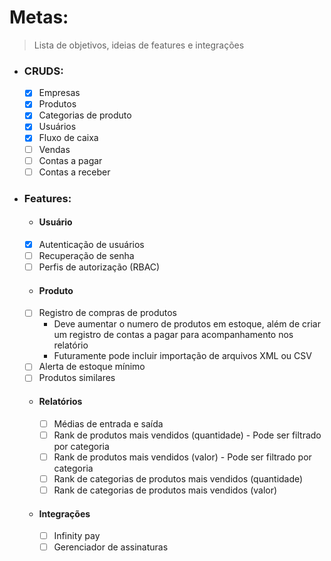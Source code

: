 # Metas:

> Lista de objetivos, ideias de features e integrações

- ### CRUDS:

  - [x] Empresas
  - [x] Produtos
  - [x] Categorias de produto
  - [x] Usuários
  - [x] Fluxo de caixa
  - [ ] Vendas
  - [ ] Contas a pagar
  - [ ] Contas a receber

- ### Features:

  - #### Usuário
  - [x] Autenticação de usuários
  - [ ] Recuperação de senha
  - [ ] Perfis de autorização (RBAC)

  - #### Produto

  - [ ] Registro de compras de produtos
    - Deve aumentar o numero de produtos em estoque, além de criar um registro de contas a pagar para acompanhamento nos relatório
    - Futuramente pode incluir importação de arquivos XML ou CSV
  - [ ] Alerta de estoque mínimo
  - [ ] Produtos similares

  <!-- - #### Vendas -->

  <!-- - #### Empresa -->

  - #### Relatórios

    - [ ] Médias de entrada e saída
    - [ ] Rank de produtos mais vendidos (quantidade) - Pode ser filtrado por categoria
    - [ ] Rank de produtos mais vendidos (valor) - Pode ser filtrado por categoria
    - [ ] Rank de categorias de produtos mais vendidos (quantidade)
    - [ ] Rank de categorias de produtos mais vendidos (valor)

  - #### Integrações

    - [ ] Infinity pay
    - [ ] Gerenciador de assinaturas
